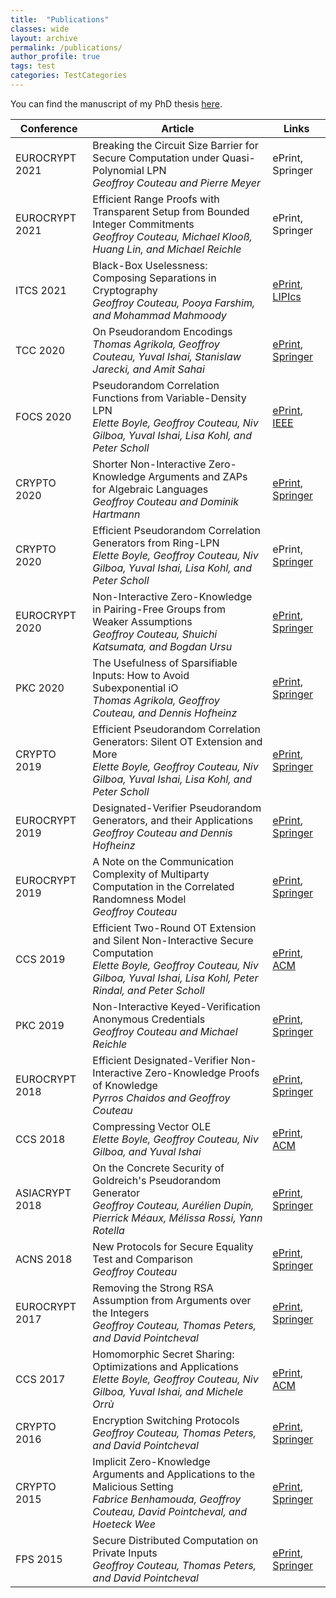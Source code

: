 ```yaml
---
title:  "Publications"
classes: wide
layout: archive
permalink: /publications/
author_profile: true
tags: test
categories: TestCategories
---
```


You can find the manuscript of my PhD thesis [here](/assets/pdf/thesis.pdf).


| Conference | Article                                        | Links |
| -----|---------------------------------------- | -------------|
| EUROCRYPT 2021  | Breaking the Circuit Size Barrier for Secure Computation under Quasi-Polynomial LPN<br> *Geoffroy Couteau and Pierre Meyer*	| ePrint, Springer |
| EUROCRYPT 2021  | Efficient Range Proofs with Transparent Setup from Bounded Integer Commitments<br> *Geoffroy Couteau, Michael Klooß, Huang Lin, and Michael Reichle*	| ePrint, Springer |
| ITCS 2021  | Black-Box Uselessness: Composing Separations in Cryptography<br> *Geoffroy Couteau, Pooya Farshim, and Mohammad Mahmoody*	| [ePrint](https://eprint.iacr.org/2021/016.pdf), [LIPIcs](https://drops.dagstuhl.de/opus/volltexte/2021/13586/) |
| TCC 2020  | On Pseudorandom Encodings	<br> *Thomas Agrikola, Geoffroy Couteau, Yuval Ishai, Stanislaw Jarecki, and Amit Sahai* | [ePrint](https://eprint.iacr.org/2020/445.pdf), [Springer](https://link.springer.com/chapter/10.1007/978-3-030-64381-2_23) |
| FOCS 2020  | Pseudorandom Correlation Functions from Variable-Density LPN <br> *Elette Boyle, Geoffroy Couteau, Niv Gilboa, Yuval Ishai, Lisa Kohl, and Peter Scholl* | [ePrint](https://eprint.iacr.org/2020/1417.pdf), [IEEE](https://ieeexplore.ieee.org/document/9317926) |
| CRYPTO 2020  | Shorter Non-Interactive Zero-Knowledge Arguments and ZAPs for Algebraic Languages <br> *Geoffroy Couteau and Dominik Hartmann* | [ePrint](https://eprint.iacr.org/2020/286.pdf), [Springer](https://link.springer.com/chapter/10.1007/978-3-030-56877-1_27) |
| CRYPTO 2020  | Efficient Pseudorandom Correlation Generators from Ring-LPN <br> *Elette Boyle, Geoffroy Couteau, Niv Gilboa, Yuval Ishai, Lisa Kohl, and Peter Scholl* | ePrint, [Springer](https://link.springer.com/chapter/10.1007/978-3-030-56880-1_14) |
| EUROCRYPT 2020  | Non-Interactive Zero-Knowledge in Pairing-Free Groups from Weaker Assumptions <br> *Geoffroy Couteau, Shuichi Katsumata, and Bogdan Ursu* | [ePrint](https://eprint.iacr.org/2020/535.pdf), [Springer](https://link.springer.com/chapter/10.1007/978-3-030-45727-3_15) |
| PKC 2020  | The Usefulness of Sparsifiable Inputs: How to Avoid Subexponential iO <br> *Thomas Agrikola, Geoffroy Couteau, and Dennis Hofheinz* | [ePrint](https://eprint.iacr.org/2018/470.pdf), [Springer](https://link.springer.com/chapter/10.1007/978-3-030-45374-9_7) |
| CRYPTO 2019  | Efficient Pseudorandom Correlation Generators: Silent OT Extension and More <br> *Elette Boyle, Geoffroy Couteau, Niv Gilboa, Yuval Ishai, Lisa Kohl, and Peter Scholl* | [ePrint](https://eprint.iacr.org/2019/448.pdf), [Springer](https://link.springer.com/chapter/10.1007/978-3-030-26954-8_16) |
| EUROCRYPT 2019  | Designated-Verifier Pseudorandom Generators, and their Applications <br> *Geoffroy Couteau and Dennis Hofheinz* | [ePrint](https://eprint.iacr.org/2019/236.pdf), [Springer](https://link.springer.com/chapter/10.1007/978-3-030-17656-3_20) |
| EUROCRYPT 2019  | A Note on the Communication Complexity of Multiparty Computation in the Correlated Randomness Model <br> *Geoffroy Couteau* | [ePrint](https://eprint.iacr.org/2018/465.pdf), [Springer](https://link.springer.com/chapter/10.1007/978-3-030-17656-3_17) |
| CCS 2019  | Efficient Two-Round OT Extension and Silent Non-Interactive Secure Computation <br> *Elette Boyle, Geoffroy Couteau, Niv Gilboa, Yuval Ishai, Lisa Kohl, Peter Rindal, and Peter Scholl* | [ePrint](https://eprint.iacr.org/2019/1159.pdf), [ACM](https://dl.acm.org/doi/10.1145/3319535.3354255) |
| PKC 2019  | Non-Interactive Keyed-Verification Anonymous Credentials <br> *Geoffroy Couteau and Michael Reichle* | [ePrint](https://eprint.iacr.org/2019/117.pdf), [Springer](https://link.springer.com/chapter/10.1007/978-3-030-17253-4_3) |
| EUROCRYPT 2018  | Efficient Designated-Verifier Non-Interactive Zero-Knowledge Proofs of Knowledge <br> *Pyrros Chaidos and Geoffroy Couteau* | [ePrint](https://eprint.iacr.org/2017/1029.pdf), [Springer](https://link.springer.com/chapter/10.1007/978-3-319-78372-7_7) |
| CCS 2018  | Compressing Vector OLE <br> *Elette Boyle, Geoffroy Couteau, Niv Gilboa, and Yuval Ishai* | [ePrint](https://eprint.iacr.org/2019/273.pdf), [ACM](https://dl.acm.org/doi/10.1145/3243734.3243868) |
| ASIACRYPT 2018  | On the Concrete Security of Goldreich's Pseudorandom Generator <br> *Geoffroy Couteau, Aurélien Dupin, Pierrick Méaux, Mélissa Rossi, Yann Rotella* | [ePrint](https://eprint.iacr.org/2018/1162.pdf), [Springer](https://link.springer.com/chapter/10.1007/978-3-030-03329-3_4) |
| ACNS 2018  | New Protocols for Secure Equality Test and Comparison <br> *Geoffroy Couteau* | [ePrint](https://eprint.iacr.org/2016/544.pdf), [Springer](https://link.springer.com/chapter/10.1007/978-3-319-93387-0_16) |
| EUROCRYPT 2017  | Removing the Strong RSA Assumption from Arguments over the Integers <br> *Geoffroy Couteau, Thomas Peters, and David Pointcheval* | [ePrint](https://eprint.iacr.org/2016/128.pdf), [Springer](https://link.springer.com/chapter/10.1007/978-3-319-56614-6_11) |
| CCS 2017  | Homomorphic Secret Sharing: Optimizations and Applications <br> *Elette Boyle, Geoffroy Couteau, Niv Gilboa, Yuval Ishai, and Michele Orrù* | [ePrint](https://eprint.iacr.org/2018/419.pdf), [ACM](https://dl.acm.org/doi/10.1145/3133956.3134107) |
| CRYPTO 2016  | Encryption Switching Protocols <br> *Geoffroy Couteau, Thomas Peters, and David Pointcheval* | [ePrint](https://eprint.iacr.org/2015/990.pdf), [Springer](https://link.springer.com/chapter/10.1007%2F978-3-662-53018-4_12) |
| CRYPTO 2015  | Implicit Zero-Knowledge Arguments and Applications to the Malicious Setting <br> *Fabrice Benhamouda, Geoffroy Couteau, David Pointcheval, and Hoeteck Wee* | [ePrint](https://eprint.iacr.org/2015/246.pdf), [Springer](https://link.springer.com/chapter/10.1007/978-3-662-48000-7_6) |
| FPS 2015  | Secure Distributed Computation on Private Inputs <br> *Geoffroy Couteau, Thomas Peters, and David Pointcheval* | [ePrint](https://eprint.iacr.org/2015/1196.pdf), [Springer](https://link.springer.com/chapter/10.1007%2F978-3-319-30303-1_2) |